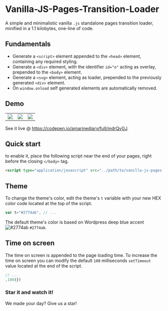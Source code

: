 # Vanilla-JS-Pages-Transition-Loader

A simple and minimalistic vanilla `.js` standalone pages transition loader, minified in a 1.1 kilobytes, one-line of code.

## Fundamentals

- Generate a `<script>` element appended to the `<head>` element, containing any required styling.
- Generate a `<div>` element, with the identifier `id="o"` acting as overlay, prepended to the `<body>` element.
- Generate a `<svg>` element, acting as loader, prepended to the previously generated `<div>` element.
- On `window.onload` self generated elements are automatically removed.

## Demo

||||
|-|-|-|
|<img src="https://i.ibb.co/L68sYxD/Vanilla-js-pages-transitions-loader-ressource-1.gif"></img>|<img src="https://i.ibb.co/ZH4PXWZ/vanilla-js-pages-transitions-loader-ressource-2.gif"></img>|<img src="https://i.ibb.co/J7y9BYy/vanilla-js-pages-transitions-loader-ressource-3.gif"></img>|

See it live @ https://codepen.io/amarinediary/full/mdrQvGJ.

## Quick start

to enable it, place the following script near the end of your pages, right before the closing `</body>` tag.

```html
<script type="application/javascript" src="../path/to/vanilla-js-pages-transition-loader.min.js"></script>
```

## Theme

To change the theme's color, edit the theme's ` t ` variable with your new HEX color code located at the top of the script.

```js
var t="#2774ab", // ...
```

The default theme's color is based on Wordpress deep blue accent ![#2774ab](https://via.placeholder.com/15/2774ab/000000?text=+) `#2774ab`.

## Time on screen

The time on screen is appended to the page loading time. To increase the time on screen you can modify the default `100` milliseconds `setTimeout` value located at the end of the script.
```js
// ...
,100)})
```

### Star it and watch it! 

We made your day? Give us a star!

